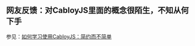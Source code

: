 ## 网友反馈：对CabloyJS里面的概念很陌生，不知从何下手

参见：[如何学习使用CabloyJS：简约而不简单](https://cabloy.com/zh-cn/articles/how-to-read.html)